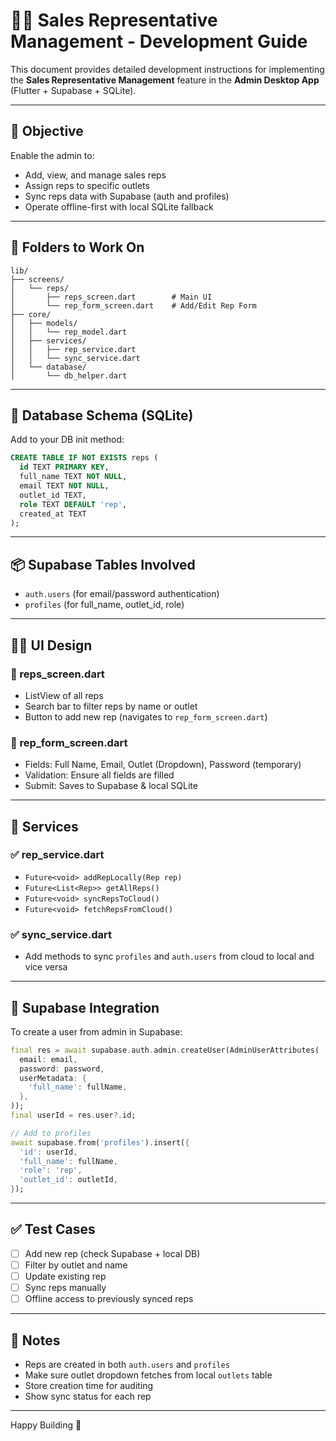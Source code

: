 
# 👨‍💼 Sales Representative Management - Development Guide

This document provides detailed development instructions for implementing the **Sales Representative Management** feature in the **Admin Desktop App** (Flutter + Supabase + SQLite).

---

## 🎯 Objective

Enable the admin to:

- Add, view, and manage sales reps
- Assign reps to specific outlets
- Sync reps data with Supabase (auth and profiles)
- Operate offline-first with local SQLite fallback

---

## 📁 Folders to Work On

```
lib/
├── screens/
│   └── reps/
│       ├── reps_screen.dart        # Main UI
│       └── rep_form_screen.dart    # Add/Edit Rep Form
├── core/
│   ├── models/
│   │   └── rep_model.dart
│   ├── services/
│   │   ├── rep_service.dart
│   │   └── sync_service.dart
│   └── database/
│       └── db_helper.dart
```

---

## 🧱 Database Schema (SQLite)

Add to your DB init method:

```sql
CREATE TABLE IF NOT EXISTS reps (
  id TEXT PRIMARY KEY,
  full_name TEXT NOT NULL,
  email TEXT NOT NULL,
  outlet_id TEXT,
  role TEXT DEFAULT 'rep',
  created_at TEXT
);
```

---

## 📦 Supabase Tables Involved

- `auth.users` (for email/password authentication)
- `profiles` (for full_name, outlet_id, role)

---

## 🧑‍💻 UI Design

### 🧩 reps_screen.dart

- ListView of all reps
- Search bar to filter reps by name or outlet
- Button to add new rep (navigates to `rep_form_screen.dart`)

### 🧾 rep_form_screen.dart

- Fields: Full Name, Email, Outlet (Dropdown), Password (temporary)
- Validation: Ensure all fields are filled
- Submit: Saves to Supabase & local SQLite

---

## 🔌 Services

### ✅ rep_service.dart

- `Future<void> addRepLocally(Rep rep)`
- `Future<List<Rep>> getAllReps()`
- `Future<void> syncRepsToCloud()`
- `Future<void> fetchRepsFromCloud()`

### ✅ sync_service.dart

- Add methods to sync `profiles` and `auth.users` from cloud to local and vice versa

---

## 🔐 Supabase Integration

To create a user from admin in Supabase:

```dart
final res = await supabase.auth.admin.createUser(AdminUserAttributes(
  email: email,
  password: password,
  userMetadata: {
    'full_name': fullName,
  },
));
final userId = res.user?.id;

// Add to profiles
await supabase.from('profiles').insert({
  'id': userId,
  'full_name': fullName,
  'role': 'rep',
  'outlet_id': outletId,
});
```

---

## ✅ Test Cases

- [ ] Add new rep (check Supabase + local DB)
- [ ] Filter by outlet and name
- [ ] Update existing rep
- [ ] Sync reps manually
- [ ] Offline access to previously synced reps

---

## 📝 Notes

- Reps are created in both `auth.users` and `profiles`
- Make sure outlet dropdown fetches from local `outlets` table
- Store creation time for auditing
- Show sync status for each rep

---

Happy Building 🚀
